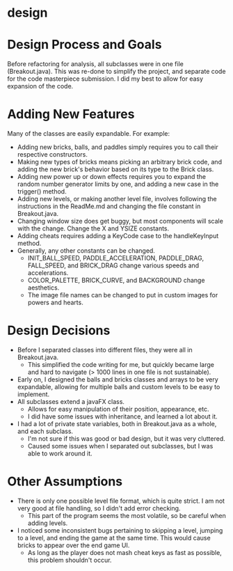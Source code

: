 design
======

# Design Process and Goals
Before refactoring for analysis, all subclasses were in one file (Breakout.java). This was re-done to simplify the project, and separate code for the code masterpiece submission. I did my best to allow for easy expansion of the code. 

# Adding New Features
Many of the classes are easily expandable. For example:
 * Adding new bricks, balls, and paddles simply requires you to call their respective constructors.
 * Making new types of bricks means picking an arbitrary brick code, and adding the new brick's behavior based on its type to the Brick class.
 * Adding new power up or down effects requires you to expand the random number generator limits by one, and adding a new case in the trigger() method.
 * Adding new levels, or making another level file, involves following the instructions in the ReadMe.md and changing the file constant in Breakout.java.
 * Changing window size does get buggy, but most components will scale with the change. Change the X and YSIZE constants.
 * Adding cheats requires adding a KeyCode case to the handleKeyInput method.
 * Generally, any other constants can be changed.
 	* INIT_BALL_SPEED, PADDLE_ACCELERATION, PADDLE_DRAG, FALL_SPEED, and BRICK_DRAG change various speeds and accelerations.
 	* COLOR_PALETTE, BRICK_CURVE, and BACKGROUND change aesthetics.
 	* The image file names can be changed to put in custom images for powers and hearts.
 	
# Design Decisions
 * Before I separated classes into different files, they were all in Breakout.java.
 	* This simplified the code writing for me, but quickly became large and hard to navigate (> 1000 lines in one file is not sustainable).
 * Early on, I designed the balls and bricks classes and arrays to be very expandable, allowing for multiple balls and custom levels to be easy to implement.
 * All subclasses extend a javaFX class. 
 	* Allows for easy manipulation of their position, appearance, etc.
 	* I did have some issues with inheritance, and learned a lot about it.
 * I had a lot of private state variables, both in Breakout.java as a whole, and each subclass.
 	* I'm not sure if this was good or bad design, but it was very cluttered.
 	* Caused some issues when I separated out subclasses, but I was able to work around it.

# Other Assumptions
 * There is only one possible level file format, which is quite strict. I am not very good at file handling, so I didn't add error checking. 
 	* This part of the program seems the most volatile, so be careful when adding levels.
 * I noticed some inconsistent bugs pertaining to skipping a level, jumping to a level, and ending the game at the same time. This would cause bricks to appear over the end game UI.
 	* As long as the player does not mash cheat keys as fast as possible, this problem shouldn't occur.	
 	